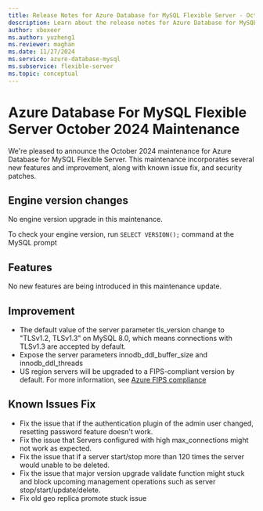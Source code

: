 ```yaml
---
title: Release Notes for Azure Database for MySQL Flexible Server - October 2024
description: Learn about the release notes for Azure Database for MySQL Flexible Server October 2024.
author: xboxeer
ms.author: yuzheng1
ms.reviewer: maghan
ms.date: 11/27/2024
ms.service: azure-database-mysql
ms.subservice: flexible-server
ms.topic: conceptual
---
```


# Azure Database For MySQL Flexible Server October 2024 Maintenance

We're pleased to announce the October 2024 maintenance for Azure Database for MySQL Flexible Server. This maintenance incorporates several new features and improvement, along with known issue fix, and security patches.

## Engine version changes

No engine version upgrade in this maintenance.

To check your engine version, run `SELECT VERSION();` command at the MySQL prompt

## Features

No new features are being introduced in this maintenance update.

## Improvement

- The default value of the server parameter tls_version change to "TLSv1.2, TLSv1.3" on MySQL 8.0, which means connections with TLSv1.3 are accepted by default.
- Expose the server parameters innodb_ddl_buffer_size and innodb_ddl_threads
- US region servers will be upgraded to a FIPS-compliant version by default. For more information, see [Azure FIPS compliance](/azure/compliance/offerings/offering-fips-140-2)

## Known Issues Fix

- Fix the issue that if the authentication plugin of the admin user changed, resetting password feature doesn't work.
- Fix the issue that Servers configured with high max_connections might not work as expected.
- Fix the issue that if a server start/stop more than 120 times the server would unable to be deleted.
- Fix the issue that major version upgrade validate function might stuck and block upcoming management operations such as server stop/start/update/delete.
- Fix old geo replica promote stuck issue
